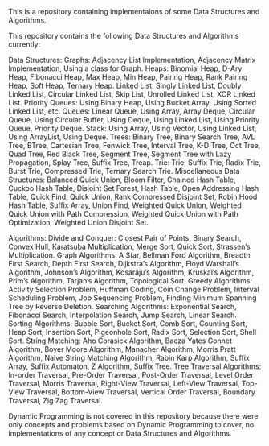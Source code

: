 This is a repository containing implementaions of some Data Structures and Algorithms. 

This repository contains the following Data Structures and Algorithms currently:

Data Structures:
Graphs: Adjacency List Implementation, Adjacency Matrix Implementation, Using a class for Graph.
Heaps: Binomial Heap, D-Ary Heap, Fibonacci Heap, Max Heap, Min Heap, Pairing Heap, Rank Pairing Heap, Soft Heap, Ternary Heap.
Linked List: Singly Linked List, Doubly Linked List, Circular Linked List, Skip List, Unrolled Linked List, XOR Linked List.
Priority Queues: Using Binary Heap, Using Bucket Array, Using Sorted Linked List, etc.
Queues: Linear Queue, Using Array, Array Deque, Circular Queue, Using Circular Buffer, Using Deque, Using Linked List, Using Priority Queue, Priority Deque.
Stack: Using Array, Using Vector, Using Linked List, Using ArrayList, Using Deque.
Trees: Binary Tree, Binary Search Tree, AVL Tree, BTree, Cartesian Tree, Fenwick Tree, Interval Tree, K-D Tree, Oct Tree, Quad Tree, Red Black Tree, Segment Tree, Segment Tree with Lazy Propagation, Splay Tree, Suffix Tree, Treap.
Trie: Trie, Suffix Trie, Radix Trie, Burst Trie, Compressed Trie, Ternary Search Trie.
Miscellaneous Data Structures: Balanced Quick Union, Bloom Filter, Chained Hash Table, Cuckoo Hash Table, Disjoint Set Forest, Hash Table, Open Addressing Hash Table, Quick Find, Quick Union, Rank Compressed Disjoint Set, Robin Hood Hash Table, Suffix Array, Union Find, Weighted Quick Union, Weighted Quick Union with Path Compression, Weighted Quick Union with Path Optimization, Weighted Union Disjoint Set.

Algorithms: 
Divide and Conquer: Closest Pair of Points, Binary Search, Convex Hull, Karatsuba Multiplication, Merge Sort, Quick Sort, Strassen’s Multiplication.
Graph Algorithms: A Star, Bellman Ford Algorithm, Breadth First Search, Depth First Search, Dijkstra’s Algorithm, Floyd Warshall’s Algorithm, Johnson’s Algorithm, Kosaraju’s Algorithm, Kruskal’s Algorithm, Prim’s Algorithm, Tarjan’s Algorithm, Topological Sort.
Greedy Algorithms: Activity Selection Problem, Huffman Coding, Coin Change Problem, Interval Scheduling Problem, Job Sequencing Problem, Finding Minimum Spanning Tree by Reverse Deletion.
Searching Algorithms: Exponential Search, Fibonacci Search, Interpolation Search, Jump Search, Linear Search.
Sorting Algorithms: Bubble Sort, Bucket Sort, Comb Sort, Counting Sort, Heap Sort, Insertion Sort, Pigeonhole Sort, Radix Sort, Selection Sort, Shell Sort.
String Matching: Aho Corasick Algorithm, Baeza Yates Gonnet Algorithm, Boyer Moore Algorithm, Manacher Algorithm, Morris Pratt Algorithm, Naive String Matching Algorithm, Rabin Karp Algorithm, Suffix Array, Suffix Automaton, Z Algorithm, Suffix Tree.
Tree Traversal Algorithms:  In-order Traversal, Pre-Order Traversal, Post-Order Traversal, Level Order Traversal, Morris Traversal, Right-View Traversal, Left-View Traversal, Top-View Traversal, Bottom-View Traversal, Vertical Order Traversal, Boundary Traversal, Zig Zag Traversal. 


Dynamic Programming is not covered in this repository because there were only concepts and problems based on Dynamic Programming to cover, no implementations of any concept or Data 
Structures and Algorithms. 
